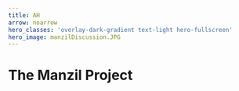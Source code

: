 ```yaml
---
title: AH
arrow: noarrow
hero_classes: 'overlay-dark-gradient text-light hero-fullscreen'
hero_image: manzilDiscussion.JPG
---
```


# **The Manzil Project**
